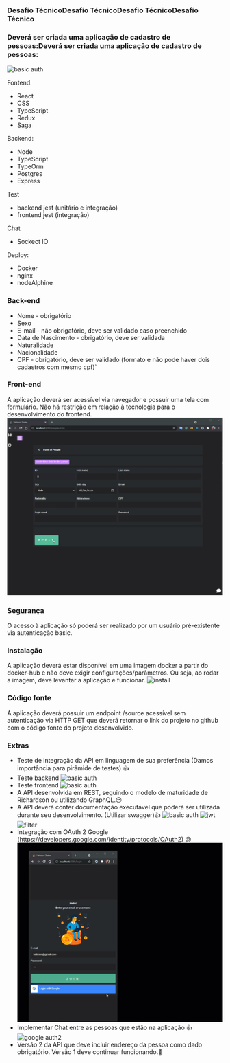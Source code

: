 ### Desafio TécnicoDesafio TécnicoDesafio TécnicoDesafio Técnico
### Deverá ser criada uma aplicação de cadastro de pessoas:Deverá ser criada uma aplicação de cadastro de pessoas:
![basic auth](https://github.com/h4liss0n/softplan-dev/blob/main/readme/telas.gif)


Fontend: 
- React 
- CSS 
- TypeScript  
- Redux
- Saga

Backend: 
- Node 
- TypeScript
- TypeOrm 
- Postgres 
- Express

Test
 - backend jest (unitário e integração)
 - frontend jest (integração)

Chat
- Sockect IO

Deploy: 
- Docker
- nginx
- nodeAlphine



### Back-end 
- 	Nome - obrigatório
- 	Sexo
- 	E-mail - não obrigatório, deve ser validado caso preenchido
- 	Data de Nascimento - obrigatório, deve ser validada
- 	Naturalidade
- 	Nacionalidade
- 	CPF - obrigatório, deve ser validado (formato e não pode haver dois cadastros com mesmo cpf)`

### Front-end
A aplicação deverá ser acessível via navegador e possuir uma tela com formulário. Não há restrição em relação à tecnologia para o desenvolvimento do frontend.
![person](https://github.com/h4liss0n/softplan-dev/blob/main/readme/create%20new%20person.gif)



### Segurança
O acesso à aplicação só poderá ser realizado por um usuário pré-existente via autenticação basic.

### Instalação
A aplicação deverá estar disponível em uma imagem docker a partir do docker-hub e não deve exigir configurações/parâmetros. Ou seja, ao rodar a imagem, deve levantar a aplicação e funcionar.
![install](https://github.com/h4liss0n/softplan-dev/blob/main/readme/install.gif)


### Código fonte
A aplicação deverá possuir um endpoint /source acessível sem autenticação via HTTP GET que deverá retornar o link do projeto no github com o código fonte do projeto desenvolvido.

### Extras
-	Teste de integração da API em linguagem de sua preferência (Damos importância para pirâmide de testes) 👍
-	Teste backend
![basic auth](https://github.com/h4liss0n/softplan-dev/blob/main/readme/jest-backend.gif)
-	Teste frontend
![basic auth](https://github.com/h4liss0n/softplan-dev/blob/main/readme/jest-frontend.gif)
-	A API desenvolvida em REST, seguindo o modelo de maturidade de Richardson ou utilizando GraphQL.😒
-	A API deverá conter documentação executável que poderá ser utilizada durante seu desenvolvimento. (Utilizar swagger)👍
![basic auth](https://github.com/h4liss0n/softplan-dev/blob/main/readme/sawgger1.gif)
![jwt](https://github.com/h4liss0n/softplan-dev/blob/main/readme/sawgger2.gif)
![filter](https://github.com/h4liss0n/softplan-dev/blob/main/readme/sawgger2.gif)
-	Integração com OAuth 2 Google (https://developers.google.com/identity/protocols/OAuth2) 😒
![google auth2](https://github.com/h4liss0n/softplan-dev/blob/main/readme/google-auth2.gif)
-	Implementar Chat entre as pessoas que estão na aplicação 👍
![google auth2](https://github.com/h4liss0n/softplan-dev/blob/main/readme/chat.gif)
-	Versão 2 da API que deve incluir endereço da pessoa como dado obrigatório. Versão 1 deve continuar funcionando.🤣
